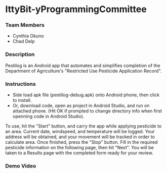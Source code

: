 # IttyBit-yProgrammingCommittee

<a name="team-members"></a><h3>Team Members</h3>
* Cynthia Okuno
* Chad Delp

<a name="description"></a><h3>Description</h3>
Pestilog is an Android app that automates and simplifies completion of the Department of Agriculture's "Restricted Use Pesticide Application Record".

<a name="instructions"></a><h3>Instructions</h3>
* Side load apk file (pestilog-debug.apk) onto Android phone, then click to install.
* Or, download code, open as project in Android Studio, and run on attached phone. (Hit OK if prompted to change directory info when first openning code in Android Studio).

To use, hit the "Start" button, and carry the app while applying pesticide to an area. Current date, windspeed, and temperature will be logged. Your address will be obtained, and your movement will be tracked in order to calculate area. Once finished, press the "Stop" button. Fill in the required pesticide information on the following page, then hit "Next". You will be taken to a Results page with the completed form ready for your review.

<a name="demo-video"></a><h3>Demo Video</h3>
<insert link>


